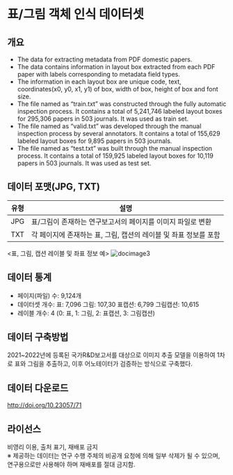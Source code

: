 
# 표/그림 객체 인식 데이터셋
 
## 개요
- The data for extracting metadata from PDF domestic papers.
- The data contains information in layout box extracted from each PDF paper with labels corresponding to metadata field types.
- The information in each layout box are unique code, text, coordinates(x0, y0, x1, y1) of box, width of box, height of box and font size.
- The file named as “train.txt” was constructed through the fully automatic inspection process. It contains a total of 5,241,746 labeled layout boxes for 295,306 papers in 503 journals. It was used as train set.
- The file named as “valid.txt” was developed through the manual inspection process by several annotators. It contains a total of 155,629 labeled layout boxes for 9,895 papers in 503 journals.
- The file named as “test.txt” was built through the manual inspection process. It contains a total of 159,925 labeled layout boxes for 10,119 papers in 503 journals. It was used as test set.

## 데이터 포맷(JPG, TXT)
|유형|설명|
|--|--|
|JPG|표/그림이 존재하는 연구보고서의 페이지를 이미지 파일로 변환|
|TXT|각 페이지에 존재하는 표, 그림, 캡션의 레이블 및 좌표 정보를 포함|

\<표, 그림, 캡션 레이블 및 좌표 정보 예\>
![docimage3](https://github.com/user-attachments/assets/0ea9aee9-9374-418e-9e78-52337161bd81)


## 데이터 통계
- 페이지(파일) 수: 9,124개
- 데이터셋 개수: 표: 7,096 그림: 107,30 표캡션: 6,799 그림캡션: 10,615
- 레이블 개수: 4 (0: 표, 1: 그림, 2: 표캡션, 3: 그림캡션)

## 데이터 구축방법
2021~2022년에 등록된 국가R&D보고서를 대상으로 이미지 추출 모델을 이용하여 1차로 표와 그림을 추출하고, 이후 어노테이터가 검증하는 방식으로 구축했다.

##  데이터 다운로드
http://doi.org/10.23057/71

## 라이선스
비영리 이용, 출처 표기, 재배포 금지
<br>※ 제공하는 데이터는 연구 수행 주체의 비공개 요청에 의해 일부 삭제가 될 수 있으며, 연구용으로만 사용해야 하며 재배포를 절대 금지함.
